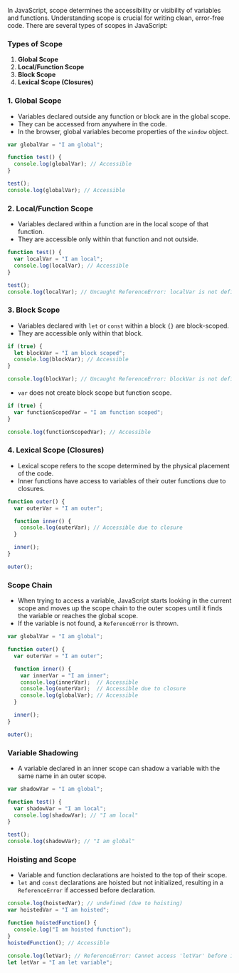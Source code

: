 In JavaScript, scope determines the accessibility or visibility of variables and functions. Understanding scope is crucial for writing clean, error-free code. There are several types of scopes in JavaScript:

### Types of Scope

1. **Global Scope**
2. **Local/Function Scope**
3. **Block Scope**
4. **Lexical Scope (Closures)**

### 1. Global Scope

- Variables declared outside any function or block are in the global scope.
- They can be accessed from anywhere in the code.
- In the browser, global variables become properties of the `window` object.

```javascript
var globalVar = "I am global";

function test() {
  console.log(globalVar); // Accessible
}

test();
console.log(globalVar); // Accessible
```

### 2. Local/Function Scope

- Variables declared within a function are in the local scope of that function.
- They are accessible only within that function and not outside.

```javascript
function test() {
  var localVar = "I am local";
  console.log(localVar); // Accessible
}

test();
console.log(localVar); // Uncaught ReferenceError: localVar is not defined
```

### 3. Block Scope

- Variables declared with `let` or `const` within a block `{}` are block-scoped.
- They are accessible only within that block.

```javascript
if (true) {
  let blockVar = "I am block scoped";
  console.log(blockVar); // Accessible
}

console.log(blockVar); // Uncaught ReferenceError: blockVar is not defined
```

- `var` does not create block scope but function scope.

```javascript
if (true) {
  var functionScopedVar = "I am function scoped";
}

console.log(functionScopedVar); // Accessible
```

### 4. Lexical Scope (Closures)

- Lexical scope refers to the scope determined by the physical placement of the code.
- Inner functions have access to variables of their outer functions due to closures.

```javascript
function outer() {
  var outerVar = "I am outer";

  function inner() {
    console.log(outerVar); // Accessible due to closure
  }

  inner();
}

outer();
```

### Scope Chain

- When trying to access a variable, JavaScript starts looking in the current scope and moves up the scope chain to the outer scopes until it finds the variable or reaches the global scope.
- If the variable is not found, a `ReferenceError` is thrown.

```javascript
var globalVar = "I am global";

function outer() {
  var outerVar = "I am outer";

  function inner() {
    var innerVar = "I am inner";
    console.log(innerVar);  // Accessible
    console.log(outerVar);  // Accessible due to closure
    console.log(globalVar); // Accessible
  }

  inner();
}

outer();
```

### Variable Shadowing

- A variable declared in an inner scope can shadow a variable with the same name in an outer scope.

```javascript
var shadowVar = "I am global";

function test() {
  var shadowVar = "I am local";
  console.log(shadowVar); // "I am local"
}

test();
console.log(shadowVar); // "I am global"
```

### Hoisting and Scope

- Variable and function declarations are hoisted to the top of their scope.
- `let` and `const` declarations are hoisted but not initialized, resulting in a `ReferenceError` if accessed before declaration.

```javascript
console.log(hoistedVar); // undefined (due to hoisting)
var hoistedVar = "I am hoisted";

function hoistedFunction() {
  console.log("I am hoisted function");
}
hoistedFunction(); // Accessible

console.log(letVar); // ReferenceError: Cannot access 'letVar' before initialization
let letVar = "I am let variable";
```
